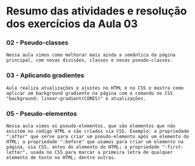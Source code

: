 # Resumo das atividades e resolução dos exercícios da Aula 03 #

### 02 - Pseudo-classes ###
    Nessa aula vimos como melhorar mais ainda a semântica da página principal, com novas divisões, classes e novas pseudo-classes.


### 03 - Aplicando gradientes ###
    Aula realiza atualizações e ajustes no HTML e no CSS e mostra como aplicar um background gradiente na página com o comando no CSS "background: linear-gradient(CORES)" e atualizações.


### 05 - Pseudo-elementos ###
    Nessa aula vimos os pseudo-elementos, que são elementos que não existem no código HTML e são criados via CSS. Exemplo: a propriedade ":after" que serve para criar um pseudo-elemento após um elemento do HTML; a propriedade ":before" que usamos para criar um elemento na página, via CSS, antes do elemento do HTML; a propriedade ":first-letter", usada no CSS para marcar a primeira letra de qualquer elemento de texto no HTML; dentre outras.
